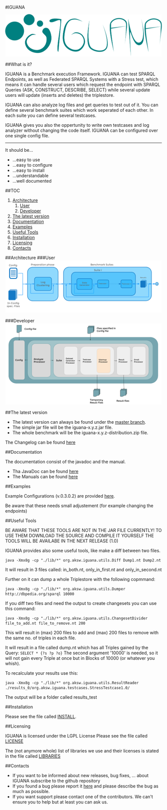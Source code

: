 #IGUANA

![Logo of IGUANA](images/IGUANA_Logo.png)


##What is it?

IGUANA is a Benchmark execution Framework. IGUANA can test SPARQL Endpoints, as well as Federated SPARQL Systems with a Stress test, which means it can handle several users which request the endpoint with SPARQL Queries (ASK, CONSTRUCT, DESCRIBE, SELECT) while several update users will update (inserts and deletes) the triplestore. 

IGUANA can also analyze log files and get queries to test out of it. 
You can define several benchmark suites which work seperated of each other. In each suite you can define several testcases.

IGUANA gives you also the oppertunity to write own testcases and log analyzer without changing the code itself. IGUANA can be configured over one single config file.

----------

It should be...

+ ...easy to use
+ ...easy to configure
+ ...easy to install
+ ...understandable
+ ...well documented

##TOC
1. [Architecture](https://github.com/AKSW/IGUANA#architecture)
	1. [User](https://github.com/AKSW/IGUANA#user)
	2. [Developer](https://github.com/AKSW/IGUANA#developer)
3. [The latest version](https://github.com/AKSW/IGUANA#the-latest-version)
4. [Documentation](https://github.com/AKSW/IGUANA#documentation)
5. [Examples](https://github.com/AKSW/IGUANA#examples)
6. [Useful Tools](https://github.com/AKSW/IGUANA#useful-tools)
7. [Installation](https://github.com/AKSW/IGUANA#installation)
8. [Licensing](https://github.com/AKSW/IGUANA#licensing)
9. [Contacts](https://github.com/AKSW/IGUANA#contacts)

##Architecture
###User
![USER Architecture of IGUANA](images/IGUANA_v0.3_Architecture.png)

###Developer
![DEVELOPER Architecture of IGUANA](images/IGUANADetArch.png)

##The latest version

+ The latest version can always be found under the [master branch](https://github.com/AKSW/IGUANA/tree/master).
+ The simple jar file will be the iguana-x.y.z.jar file. 
+ The whole benchmark will be the iguana-x.y.z-distribution.zip file.

The Changelog can be found [here](https://github.com/AKSW/IGUANA/blob/master/CHANGELOG)

##Documentation

The documentation consist of the javadoc and the manual.

+ Tha JavaDoc can be found [here](http://aksw.github.io/IGUANA/javadoc/)
+ The Manuals can be found [here](https://github.com/AKSW/IGUANA/blob/master/release/)

##Examples

Example Configurations (v.0.3.0.2) are provided [here](https://github.com/AKSW/IGUANA/tree/master/examples). 

Be aware that these needs small adjustement (for example changing the endpoints)

##Useful Tools

BE AWARE THAT THESE TOOLS ARE NOT IN THE JAR FILE CURRENTLY! TO USE THEM DOWNLOAD THE SOURCE AND COMPILE IT YOURSELF
THE TOOLS WILL BE AVAILABE IN THE NEXT RELEASE (1.0)

IGUANA provides also some useful tools, like make a diff between two files. 

```
java -Xmx8g -cp "./lib/*" org.aksw.iguana.utils.Diff Dump1.nt Dump2.nt
```

It will result in 3 files called: in_both.nt, only_in_first.nt and only_in_second.nt


Further on it can dump a whole Triplestore with the following copmmand:

```
java -Xmx8g -cp "./lib/*" org.aksw.iguana.utils.Dumper http://dbpedia.org/sparql 10000
```

If you diff two files and need the output to create changesets you  can use this command: 

```
java -Xmx8g -cp "./lib/*" org.aksw.iguana.utils.ChangesetDivider file_to_add.nt file_to_remove.nt 200
```
This will result in (max) 200 files to add and (max) 200 files to remove with the same no. of triples in each file.


It will result in a file called dump.nt which has all Triples gained by the Query: `SELECT * {?s ?p ?o}`
The second argument '10000' is needed, so it will not gain every Triple at once but in Blocks of 10000 (or whatever you whish).  


To recalculate your results use this:

```
java -Xmx8g -cp "./lib/*" org.aksw.iguana.utils.ResultReader ./results_0/org.aksw.iguana.testcases.StressTestcase1.0/
```

The output will be a folder called results_test

##Installation

Please see the file called [INSTALL](https://github.com/AKSW/IGUANA/blob/master/INSTALL).

##Licensing

IGUANA is licensed under the LGPL License
Please see the file called [LICENSE](https://github.com/AKSW/IGUANA/blob/master/LICENSE)

The (not anymore whole) list of libraries we use and their licenses is stated in the file called [LIBRARIES](https://github.com/AKSW/IGUANA/blob/master/LIBRARIES)

##Contacts

+ If you want to be informed about new releases, bug fixes, ... about IGUANA subscribe to the github repository
+ If you found a bug please report it [here](https://github.com/AKSW/IGUANA/issues) and please describe the bug as much as possible. 
+ If you want support please contact one of the contributors. We can't ensure you to help but at least you can ask us.
